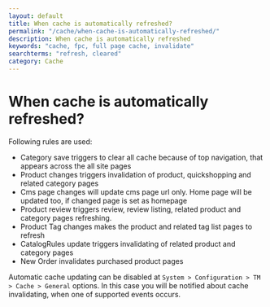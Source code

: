 ```yaml
---
layout: default
title: When cache is automatically refreshed?
permalink: "/cache/when-cache-is-automatically-refreshed/"
description: When cache is automatically refreshed
keywords: "cache, fpc, full page cache, invalidate"
searchterms: "refresh, cleared"
category: Cache
---
```


# When cache is automatically refreshed?

Following rules are used:

* Category save triggers to clear all cache because of top navigation, that
appears across the all site pages
* Product changes triggers invalidation of product, quickshopping and related
category pages
* Cms page changes will update cms page url only. Home page will be updated too,
if changed page is set as homepage
* Product review triggers review, review listing, related product and category
pages refreshing.
* Product Tag changes makes the product and related tag list pages to refresh
* CatalogRules update triggers invalidating of related product and category pages
* New Order invalidates purchased product pages

Automatic cache updating can be disabled at
`System > Configuration > TM > Cache > General` options.
In this case you will be notified about cache invalidating, when one of supported
events occurs.
